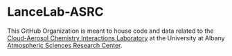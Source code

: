# LanceLab-ASRC
This GitHub Organization is meant to house code and data related to the [Cloud-Aerosol Chemistry Interactions Laboratory](https://research.asrc.albany.edu/facstaff/lance/index.html) at the University at Albany [Atmospheric Sciences Research Center](https://www.albany.edu/asrc).
